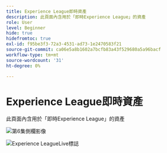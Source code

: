 ```yaml
---
title: Experience League即時資產
description: 此頁面內含用於「即時Experience League」的資產
role: User
level: Beginner
hide: true
hidefromtoc: true
exl-id: f95be3f3-72a3-4531-ad73-1e2470583f21
source-git-commit: ca06e5a8b1602a7bcfb83a43f529680a5a96bacf
workflow-type: tm+mt
source-wordcount: '31'
ht-degree: 0%

---
```


# Experience League即時資產

此頁面內含用於「即時Experience League」的資產

![第6集側欄影像](assets/exl-live-ep6-sidebar.jpg)

![Experience LeagueLive標誌](assets/exl-live-logo.png)
